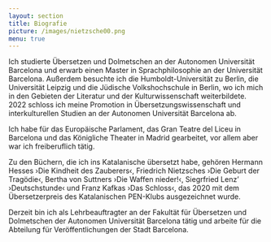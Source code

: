 ```yaml
---
layout: section
title: Biografie
picture: /images/nietzsche00.png
menu: true
---
```

Ich studierte Übersetzen und Dolmetschen an der Autonomen Universität Barcelona und erwarb einen Master in Sprachphilosophie an der Universität Barcelona. Außerdem besuchte ich die Humboldt-Universität zu Berlin, die Universität Leipzig und die Jüdische Volkshochschule in Berlin, wo ich mich in den Gebieten der Literatur und der Kulturwissenschaft weiterbildete. 2022 schloss ich meine Promotion in Übersetzungswissenschaft und interkulturellen Studien an der Autonomen Universität Barcelona ab.

Ich habe für das Europäische Parlament, das Gran Teatre del Liceu in Barcelona und das Königliche Theater in Madrid gearbeitet, vor allem aber war ich freiberuflich tätig.

Zu den Büchern, die ich ins Katalanische übersetzt habe, gehören Hermann Hesses ›Die Kindheit des Zauberers‹, Friedrich Nietzsches ›Die Geburt der Tragödie‹, Bertha von Suttners ›Die Waffen nieder!‹, Siegrfried Lenz’ ›Deutschstunde‹ und Franz Kafkas ›Das Schloss‹, das 2020 mit dem Übersetzerpreis des Katalanischen PEN-Klubs ausgezeichnet wurde.

Derzeit bin ich als Lehrbeauftragter an der Fakultät für Übersetzen und Dolmetschen der Autonomen Universität Barcelona tätig und arbeite für die Abteilung für Veröffentlichungen der Stadt Barcelona.
